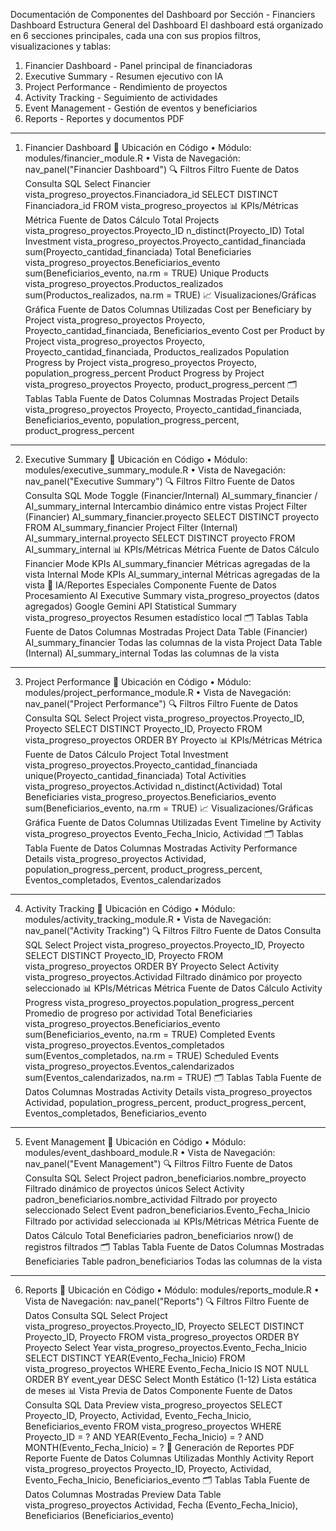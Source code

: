 Documentación de Componentes del Dashboard por Sección - Financiers Dashboard
Estructura General del Dashboard
El dashboard está organizado en 6 secciones principales, cada una con sus propios filtros, visualizaciones y tablas:

1. Financier Dashboard - Panel principal de financiadoras
2. Executive Summary - Resumen ejecutivo con IA
3. Project Performance - Rendimiento de proyectos
4. Activity Tracking - Seguimiento de actividades
5. Event Management - Gestión de eventos y beneficiarios
6. Reports - Reportes y documentos PDF

---

1. Financier Dashboard
   📍 Ubicación en Código
   • Módulo: modules/financier_module.R
   • Vista de Navegación: nav_panel("Financier Dashboard")
   🔍 Filtros
   Filtro Fuente de Datos Consulta SQL
   Select Financier vista_progreso_proyectos.Financiadora_id SELECT DISTINCT Financiadora_id FROM vista_progreso_proyectos
   📊 KPIs/Métricas
   Métrica Fuente de Datos Cálculo
   Total Projects vista_progreso_proyectos.Proyecto_ID n_distinct(Proyecto_ID)
   Total Investment vista_progreso_proyectos.Proyecto_cantidad_financiada sum(Proyecto_cantidad_financiada)
   Total Beneficiaries vista_progreso_proyectos.Beneficiarios_evento sum(Beneficiarios_evento, na.rm = TRUE)
   Unique Products vista_progreso_proyectos.Productos_realizados sum(Productos_realizados, na.rm = TRUE)
   📈 Visualizaciones/Gráficas
   Gráfica Fuente de Datos Columnas Utilizadas
   Cost per Beneficiary by Project vista_progreso_proyectos Proyecto, Proyecto_cantidad_financiada, Beneficiarios_evento
   Cost per Product by Project vista_progreso_proyectos Proyecto, Proyecto_cantidad_financiada, Productos_realizados
   Population Progress by Project vista_progreso_proyectos Proyecto, population_progress_percent
   Product Progress by Project vista_progreso_proyectos Proyecto, product_progress_percent
   🗂️ Tablas
   Tabla Fuente de Datos Columnas Mostradas
   Project Details vista_progreso_proyectos Proyecto, Proyecto_cantidad_financiada, Beneficiarios_evento, population_progress_percent, product_progress_percent

---

2. Executive Summary
   📍 Ubicación en Código
   • Módulo: modules/executive_summary_module.R
   • Vista de Navegación: nav_panel("Executive Summary")
   🔍 Filtros
   Filtro Fuente de Datos Consulta SQL
   Mode Toggle (Financier/Internal) AI_summary_financier / AI_summary_internal Intercambio dinámico entre vistas
   Project Filter (Financier) AI_summary_financier.proyecto SELECT DISTINCT proyecto FROM AI_summary_financier
   Project Filter (Internal) AI_summary_internal.proyecto SELECT DISTINCT proyecto FROM AI_summary_internal
   📊 KPIs/Métricas
   Métrica Fuente de Datos Cálculo
   Financier Mode KPIs AI_summary_financier Métricas agregadas de la vista
   Internal Mode KPIs AI_summary_internal Métricas agregadas de la vista
   🤖 IA/Reportes Especiales
   Componente Fuente de Datos Procesamiento
   AI Executive Summary vista_progreso_proyectos (datos agregados) Google Gemini API
   Statistical Summary vista_progreso_proyectos Resumen estadístico local
   🗂️ Tablas
   Tabla Fuente de Datos Columnas Mostradas
   Project Data Table (Financier) AI_summary_financier Todas las columnas de la vista
   Project Data Table (Internal) AI_summary_internal Todas las columnas de la vista

---

3. Project Performance
   📍 Ubicación en Código
   • Módulo: modules/project_performance_module.R
   • Vista de Navegación: nav_panel("Project Performance")
   🔍 Filtros
   Filtro Fuente de Datos Consulta SQL
   Select Project vista_progreso_proyectos.Proyecto_ID, Proyecto SELECT DISTINCT Proyecto_ID, Proyecto FROM vista_progreso_proyectos ORDER BY Proyecto
   📊 KPIs/Métricas
   Métrica Fuente de Datos Cálculo
   Project Total Investment vista_progreso_proyectos.Proyecto_cantidad_financiada unique(Proyecto_cantidad_financiada)
   Total Activities vista_progreso_proyectos.Actividad n_distinct(Actividad)
   Total Beneficiaries vista_progreso_proyectos.Beneficiarios_evento sum(Beneficiarios_evento, na.rm = TRUE)
   📈 Visualizaciones/Gráficas
   Gráfica Fuente de Datos Columnas Utilizadas
   Event Timeline by Activity vista_progreso_proyectos Evento_Fecha_Inicio, Actividad
   🗂️ Tablas
   Tabla Fuente de Datos Columnas Mostradas
   Activity Performance Details vista_progreso_proyectos Actividad, population_progress_percent, product_progress_percent, Eventos_completados, Eventos_calendarizados

---

4. Activity Tracking
   📍 Ubicación en Código
   • Módulo: modules/activity_tracking_module.R
   • Vista de Navegación: nav_panel("Activity Tracking")
   🔍 Filtros
   Filtro Fuente de Datos Consulta SQL
   Select Project vista_progreso_proyectos.Proyecto_ID, Proyecto SELECT DISTINCT Proyecto_ID, Proyecto FROM vista_progreso_proyectos ORDER BY Proyecto
   Select Activity vista_progreso_proyectos.Actividad Filtrado dinámico por proyecto seleccionado
   📊 KPIs/Métricas
   Métrica Fuente de Datos Cálculo
   Activity Progress vista_progreso_proyectos.population_progress_percent Promedio de progreso por actividad
   Total Beneficiaries vista_progreso_proyectos.Beneficiarios_evento sum(Beneficiarios_evento, na.rm = TRUE)
   Completed Events vista_progreso_proyectos.Eventos_completados sum(Eventos_completados, na.rm = TRUE)
   Scheduled Events vista_progreso_proyectos.Eventos_calendarizados sum(Eventos_calendarizados, na.rm = TRUE)
   🗂️ Tablas
   Tabla Fuente de Datos Columnas Mostradas
   Activity Details vista_progreso_proyectos Actividad, population_progress_percent, product_progress_percent, Eventos_completados, Beneficiarios_evento

---

5. Event Management
   📍 Ubicación en Código
   • Módulo: modules/event_dashboard_module.R
   • Vista de Navegación: nav_panel("Event Management")
   🔍 Filtros
   Filtro Fuente de Datos Consulta SQL
   Select Project padron_beneficiarios.nombre_proyecto Filtrado dinámico de proyectos únicos
   Select Activity padron_beneficiarios.nombre_actividad Filtrado por proyecto seleccionado
   Select Event padron_beneficiarios.Evento_Fecha_Inicio Filtrado por actividad seleccionada
   📊 KPIs/Métricas
   Métrica Fuente de Datos Cálculo
   Total Beneficiaries padron_beneficiarios nrow() de registros filtrados
   🗂️ Tablas
   Tabla Fuente de Datos Columnas Mostradas
   Beneficiaries Table padron_beneficiarios Todas las columnas de la vista

---

6. Reports
   📍 Ubicación en Código
   • Módulo: modules/reports_module.R
   • Vista de Navegación: nav_panel("Reports")
   🔍 Filtros
   Filtro Fuente de Datos Consulta SQL
   Select Project vista_progreso_proyectos.Proyecto_ID, Proyecto SELECT DISTINCT Proyecto_ID, Proyecto FROM vista_progreso_proyectos ORDER BY Proyecto
   Select Year vista_progreso_proyectos.Evento_Fecha_Inicio SELECT DISTINCT YEAR(Evento_Fecha_Inicio) FROM vista_progreso_proyectos WHERE Evento_Fecha_Inicio IS NOT NULL ORDER BY event_year DESC
   Select Month Estático (1-12) Lista estática de meses
   📊 Vista Previa de Datos
   Componente Fuente de Datos Consulta SQL
   Data Preview vista_progreso_proyectos SELECT Proyecto_ID, Proyecto, Actividad, Evento_Fecha_Inicio, Beneficiarios_evento FROM vista_progreso_proyectos WHERE Proyecto_ID = ? AND YEAR(Evento_Fecha_Inicio) = ? AND MONTH(Evento_Fecha_Inicio) = ?
   📄 Generación de Reportes PDF
   Reporte Fuente de Datos Columnas Utilizadas
   Monthly Activity Report vista_progreso_proyectos Proyecto_ID, Proyecto, Actividad, Evento_Fecha_Inicio, Beneficiarios_evento
   🗂️ Tablas
   Tabla Fuente de Datos Columnas Mostradas
   Preview Data Table vista_progreso_proyectos Actividad, Fecha (Evento_Fecha_Inicio), Beneficiarios (Beneficiarios_evento)
